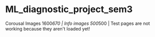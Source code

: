 # ML_diagnostic_project_sem3

Corousal Images 1600*670 | Info images 500*500  | Test pages are not working because they aren't loaded yet!

